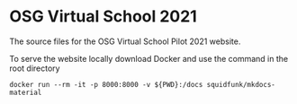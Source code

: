 # OSG Virtual School 2021

The source files for the OSG Virtual School Pilot 2021 website.

To serve the website locally download Docker and use the command in the root directory

```console
docker run --rm -it -p 8000:8000 -v ${PWD}:/docs squidfunk/mkdocs-material
```